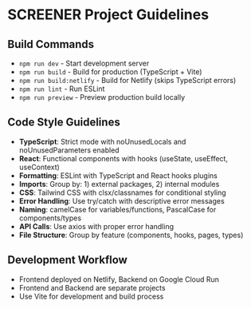 # SCREENER Project Guidelines

## Build Commands
- `npm run dev` - Start development server
- `npm run build` - Build for production (TypeScript + Vite)
- `npm run build:netlify` - Build for Netlify (skips TypeScript errors)
- `npm run lint` - Run ESLint
- `npm run preview` - Preview production build locally

## Code Style Guidelines
- **TypeScript**: Strict mode with noUnusedLocals and noUnusedParameters enabled
- **React**: Functional components with hooks (useState, useEffect, useContext)
- **Formatting**: ESLint with TypeScript and React hooks plugins
- **Imports**: Group by: 1) external packages, 2) internal modules
- **CSS**: Tailwind CSS with clsx/classnames for conditional styling
- **Error Handling**: Use try/catch with descriptive error messages
- **Naming**: camelCase for variables/functions, PascalCase for components/types
- **API Calls**: Use axios with proper error handling
- **File Structure**: Group by feature (components, hooks, pages, types)

## Development Workflow
- Frontend deployed on Netlify, Backend on Google Cloud Run
- Frontend and Backend are separate projects
- Use Vite for development and build process